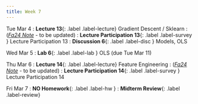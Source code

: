 ```yaml
---
title: Week 7
---
```


Tue Mar 4
: **Lecture 13**{: .label .label-lecture} Gradient Descent / Sklearn
    : ([*Fa24 Note*](https://ds100.org/course-notes/gradient_descent/gradient_descent.html) - to be updated)
: **Lecture Participation 13**{: .label .label-survey } Lecture Participation 13
: **Discussion 6**{: .label .label-disc } Models, OLS

Wed Mar 5
: **Lab 6**{: .label .label-lab } OLS (due Tue Mar 11)

Thu Mar 6
: **Lecture 14**{: .label .label-lecture} Feature Engineering
    : ([*Fa24 Note*](https://ds100.org/course-notes/feature_engineering/feature_engineering.html) - to be updated)
: **Lecture Participation 14**{: .label .label-survey } Lecture Participation 14
<!-- : **Exam Prep 6**{: .label .label-examprep } OLS, Gradient Descent -->

Fri Mar 7
: **NO Homework**{: .label .label-hw }
: **Midterm Review**{: .label .label-review}